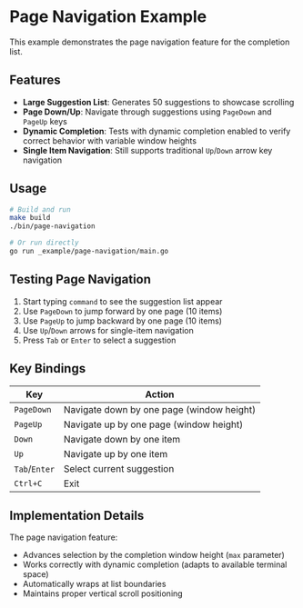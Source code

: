 # Page Navigation Example

This example demonstrates the page navigation feature for the completion list.

## Features

- **Large Suggestion List**: Generates 50 suggestions to showcase scrolling
- **Page Down/Up**: Navigate through suggestions using `PageDown` and `PageUp` keys
- **Dynamic Completion**: Tests with dynamic completion enabled to verify correct behavior with variable window heights
- **Single Item Navigation**: Still supports traditional `Up`/`Down` arrow key navigation

## Usage

```bash
# Build and run
make build
./bin/page-navigation

# Or run directly
go run _example/page-navigation/main.go
```

## Testing Page Navigation

1. Start typing `command` to see the suggestion list appear
2. Use `PageDown` to jump forward by one page (10 items)
3. Use `PageUp` to jump backward by one page (10 items)
4. Use `Up`/`Down` arrows for single-item navigation
5. Press `Tab` or `Enter` to select a suggestion

## Key Bindings

| Key | Action |
|-----|--------|
| `PageDown` | Navigate down by one page (window height) |
| `PageUp` | Navigate up by one page (window height) |
| `Down` | Navigate down by one item |
| `Up` | Navigate up by one item |
| `Tab`/`Enter` | Select current suggestion |
| `Ctrl+C` | Exit |

## Implementation Details

The page navigation feature:
- Advances selection by the completion window height (`max` parameter)
- Works correctly with dynamic completion (adapts to available terminal space)
- Automatically wraps at list boundaries
- Maintains proper vertical scroll positioning
